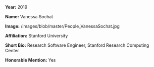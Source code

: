 **Year:** 2019

**Name:** Vanessa Sochat

**Image:** /images/blob/master/People_VanessaSochat.jpg

**Affiliation:** Stanford University

**Short Bio:** Research Software Engineer, Stanford Research Computing Center

**Honorable Mention:** Yes
